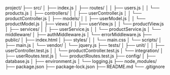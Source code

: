 project/
├── src/
│   ├── index.js
│   ├── routes/
│   │   ├── users.js
│   │   └── products.js
│   ├── controllers/
│   │   ├── userController.js
│   │   └── productController.js
│   ├── models/
│   │   ├── userModel.js
│   │   └── productModel.js
│   ├── views/
│   │   ├── userView.js
│   │   └── productView.js
│   ├── services/
│   │   ├── userService.js
│   │   └── productService.js
│   └── middleware/
│       ├── authMiddleware.js
│       └── errorMiddleware.js
├── public/
│   ├── index.html
│   ├── styles/
│   │   └── main.css
│   └── scripts/
│       ├── main.js
│       └── vendor/
│           └── jquery.js
├── tests/
│   ├── unit/
│   │   ├── userController.test.js
│   │   └── productController.test.js
│   └── integration/
│       ├── userRoutes.test.js
│       └── productRoutes.test.js
├── config/
│   ├── database.js
│   ├── environment.js
│   └── logging.js
├── node_modules/
├── package.json
├── package-lock.json
├── README.md
└── .gitignore
